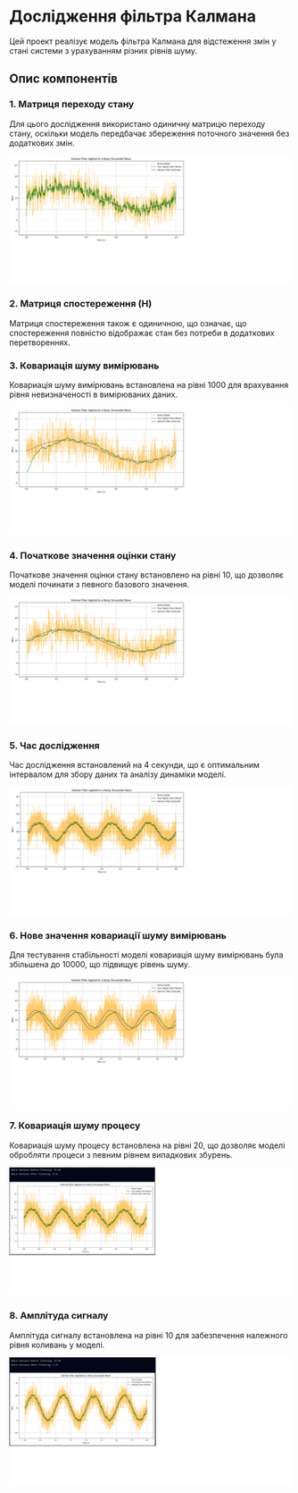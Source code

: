 # Дослідження фільтра Калмана

Цей проект реалізує модель фільтра Калмана для відстеження змін у стані системи з урахуванням різних рівнів шуму.

## Опис компонентів

### 1. Матриця переходу стану
Для цього дослідження використано одиничну матрицю переходу стану, оскільки модель передбачає збереження поточного значення без додаткових змін.

![Матриця переходу стану](https://github.com/Vlad0sNed/Labs/blob/Lab_7_Дослідження-фільтра-Калмана/lab7/1.png)

### 2. Матриця спостереження (H)
Матриця спостереження також є одиничною, що означає, що спостереження повністю відображає стан без потреби в додаткових перетвореннях.

### 3. Ковариація шуму вимірювань
Ковариація шуму вимірювань встановлена на рівні 1000 для врахування рівня невизначеності в вимірюваних даних.

![Ковариація шуму вимірювань](https://github.com/Vlad0sNed/Labs/blob/Lab_7_Дослідження-фільтра-Калмана/lab7/2.png)

### 4. Початкове значення оцінки стану
Початкове значення оцінки стану встановлено на рівні 10, що дозволяє моделі починати з певного базового значення.

![Початкове значення оцінки стану](https://github.com/Vlad0sNed/Labs/blob/Lab_7_Дослідження-фільтра-Калмана/lab7/3.png)

### 5. Час дослідження
Час дослідження встановлений на 4 секунди, що є оптимальним інтервалом для збору даних та аналізу динаміки моделі.

![Час дослідження](https://github.com/Vlad0sNed/Labs/blob/Lab_7_Дослідження-фільтра-Калмана/lab7/4.png)

### 6. Нове значення ковариації шуму вимірювань
Для тестування стабільності моделі ковариація шуму вимірювань була збільшена до 10000, що підвищує рівень шуму.

![Нове значення ковариації шуму вимірювань](https://github.com/Vlad0sNed/Labs/blob/Lab_7_Дослідження-фільтра-Калмана/lab7/5.png)

### 7. Ковариація шуму процесу
Ковариація шуму процесу встановлена на рівні 20, що дозволяє моделі обробляти процеси з певним рівнем випадкових збурень.

![Ковариація шуму процесу](https://github.com/Vlad0sNed/Labs/blob/Lab_7_Дослідження-фільтра-Калмана/lab7/6.png)

### 8. Амплітуда сигналу
Амплітуда сигналу встановлена на рівні 10 для забезпечення належного рівня коливань у моделі.

![Амплітуда сигналу](https://github.com/Vlad0sNed/Labs/blob/Lab_7_Дослідження-фільтра-Калмана/lab7/7.png)

